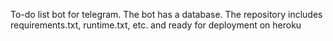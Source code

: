 To-do list bot for telegram. The bot has a database. 
The repository includes requirements.txt, runtime.txt, etc. and ready for deployment on heroku
